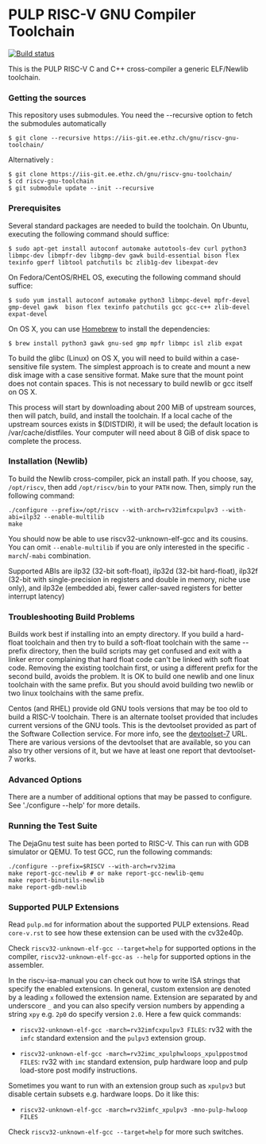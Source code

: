 PULP RISC-V GNU Compiler Toolchain
=============================
[![Build status](https://iis-git.ee.ethz.ch/gnu/riscv-gnu-toolchain/badges/master/pipeline.svg)](https://iis-git.ee.ethz.ch/gnu/riscv-gnu-toolchain/-/commits/master)

This is the PULP RISC-V C and C++ cross-compiler a generic ELF/Newlib toolchain.

###  Getting the sources

This repository uses submodules. You need the --recursive option to fetch the submodules automatically

    $ git clone --recursive https://iis-git.ee.ethz.ch/gnu/riscv-gnu-toolchain/
    
Alternatively :

    $ git clone https://iis-git.ee.ethz.ch/gnu/riscv-gnu-toolchain/
    $ cd riscv-gnu-toolchain
    $ git submodule update --init --recursive
    

### Prerequisites

Several standard packages are needed to build the toolchain.  On Ubuntu,
executing the following command should suffice:

    $ sudo apt-get install autoconf automake autotools-dev curl python3 libmpc-dev libmpfr-dev libgmp-dev gawk build-essential bison flex texinfo gperf libtool patchutils bc zlib1g-dev libexpat-dev

On Fedora/CentOS/RHEL OS, executing the following command should suffice:

    $ sudo yum install autoconf automake python3 libmpc-devel mpfr-devel gmp-devel gawk  bison flex texinfo patchutils gcc gcc-c++ zlib-devel expat-devel

On OS X, you can use [Homebrew](http://brew.sh) to install the dependencies:

    $ brew install python3 gawk gnu-sed gmp mpfr libmpc isl zlib expat

To build the glibc (Linux) on OS X, you will need to build within a
case-sensitive file system. The simplest approach is to create and mount a new
disk image with a case sensitive format. Make sure that the mount point does not
contain spaces. This is not necessary to build newlib or gcc itself on OS X.

This process will start by downloading about 200 MiB of upstream sources, then
will patch, build, and install the toolchain.  If a local cache of the
upstream sources exists in $(DISTDIR), it will be used; the default location
is /var/cache/distfiles.  Your computer will need about 8 GiB of disk space to
complete the process.

### Installation (Newlib)

To build the Newlib cross-compiler, pick an install path.  If you choose,
say, `/opt/riscv`, then add `/opt/riscv/bin` to your `PATH` now.  Then, simply
run the following command:

    ./configure --prefix=/opt/riscv --with-arch=rv32imfcxpulpv3 --with-abi=ilp32 --enable-multilib
    make

You should now be able to use riscv32-unknown-elf-gcc and its cousins. You can
omit `--enable-multilib` if you are only interested in the specific
`-march`/`-mabi` combination.

Supported ABIs are ilp32 (32-bit soft-float), ilp32d (32-bit hard-float), ilp32f
(32-bit with single-precision in registers and double in memory, niche use
only), and ilp32e (embedded abi, fewer caller-saved registers for better
interrupt latency)

### Troubleshooting Build Problems

Builds work best if installing into an empty directory.  If you build a
hard-float toolchain and then try to build a soft-float toolchain with
the same --prefix directory, then the build scripts may get confused
and exit with a linker error complaining that hard float code can't be
linked with soft float code.  Removing the existing toolchain first, or
using a different prefix for the second build, avoids the problem.  It
is OK to build one newlib and one linux toolchain with the same prefix.
But you should avoid building two newlib or two linux toolchains with
the same prefix.

Centos (and RHEL) provide old GNU tools versions that may be too old to build
a RISC-V toolchain.  There is an alternate toolset provided that includes
current versions of the GNU tools.  This is the devtoolset provided as part
of the Software Collection service.  For more info, see the
[devtoolset-7](https://www.softwarecollections.org/en/scls/rhscl/devtoolset-7/)
URL.  There are various versions of the devtoolset that are available, so you
can also try other versions of it, but we have at least one report that
devtoolset-7 works.

### Advanced Options

There are a number of additional options that may be passed to
configure.  See './configure --help' for more details.

### Running the Test Suite

The DejaGnu test suite has been ported to RISC-V.  This can run with GDB
simulator or QEMU.
To test GCC, run the following commands:

    ./configure --prefix=$RISCV --with-arch=rv32ima
	make report-gcc-newlib # or make report-gcc-newlib-qemu
	make report-binutils-newlib
	make report-gdb-newlib

### Supported PULP Extensions

Read `pulp.md` for information about the supported PULP extensions. Read
`core-v.rst` to see how these extension can be used with the cv32e40p.


Check `riscv32-unknown-elf-gcc --target=help` for supported options in the compiler,
`riscv32-unknown-elf-gcc-as --help` for supported options in the assembler.

In the riscv-isa-manual you can check out how to write ISA strings that specify
the enabled extensions. In general, custom extension are denoted by a leading
`x` followed the extension name. Extension are separated by and underscore `_`
and you can also specify version numbers by appending a string `xpy` e.g. `2p0`
do specify version `2.0`. Here a few quick commands:

* `riscv32-unknown-elf-gcc -march=rv32imfcxpulpv3 FILES`: rv32 with the `imfc`
  standard extension and the `pulpv3` extension group.

* `riscv32-unknown-elf-gcc -march=rv32imc_xpulphwloops_xpulppostmod FILES`: rv32 with
  `imc` standard extension, pulp hardware loop and pulp load-store post modify
  instructions.

Sometimes you want to run with an extension group such as `xpulpv3` but disable
certain subsets e.g. hardware loops. Do it like this:

* `riscv32-unknown-elf-gcc -march=rv32imfc_xpulpv3 -mno-pulp-hwloop FILES`

Check `riscv32-unknown-elf-gcc --target=help` for more such switches.

